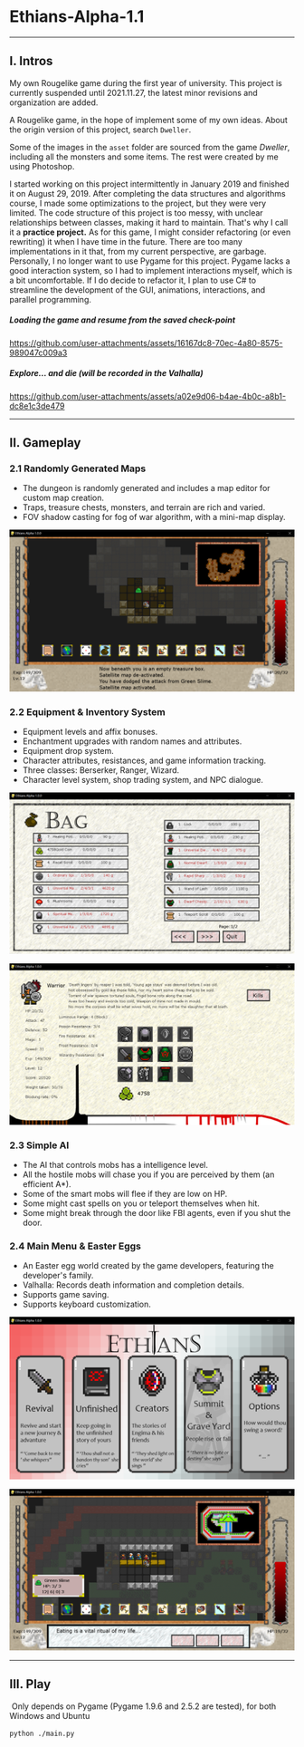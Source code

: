 # Ethians-Alpha-1.1

---

## I. Intros

My own Rougelike game during the first year of university. This project is currently suspended until 2021.11.27, the latest  minor revisions and organization are added.

A Rougelike game, in the hope of implement some of my own ideas. About the origin version of this project, search `Dweller`.

Some of the images in the `asset` folder are sourced from the game *Dweller*, including all the monsters and some items. The rest were created by me using Photoshop.

I started working on this project intermittently in January 2019 and finished it on August 29, 2019. After completing the data structures and algorithms course, I made some optimizations to the project, but they were very limited. The code structure of this project is too messy, with unclear relationships between classes, making it hard to maintain. That's why I call it a **practice project.**
As for this game, I might consider refactoring (or even rewriting) it when I have time in the future. There are too many implementations in it that, from my current perspective, are garbage.
Personally, I no longer want to use Pygame for this project. Pygame lacks a good interaction system, so I had to implement interactions myself, which is a bit uncomfortable. If I do decide to refactor it, I plan to use C# to streamline the development of the GUI, animations, interactions, and parallel programming.

##### Loading the game and resume from the saved check-point

https://github.com/user-attachments/assets/16167dc8-70ec-4a80-8575-989047c009a3

##### Explore... and die (will be recorded in the Valhalla)



https://github.com/user-attachments/assets/a02e9d06-b4ae-4b0c-a8b1-dc8e1c3de479


---

## II. Gameplay

### 2.1 Randomly Generated Maps

- The dungeon is randomly generated and includes a map editor for custom map creation.
- Traps, treasure chests, monsters, and terrain are rich and varied.
- FOV shadow casting for fog of war algorithm, with a mini-map display.

![](README/1.png)

### 2.2 Equipment & Inventory System

- Equipment levels and affix bonuses.
- Enchantment upgrades with random names and attributes.
- Equipment drop system.
- Character attributes, resistances, and game information tracking.
- Three classes: Berserker, Ranger, Wizard.
- Character level system, shop trading system, and NPC dialogue.

![](README/3.png)

![](README/2.png)

### 2.3 Simple AI

- The AI that controls mobs has a intelligence level.
- All the hostile mobs will chase you if you are perceived by them (an efficient A*).
- Some of the smart mobs will flee if they are low on HP.
- Some might cast spells on you or teleport themselves when hit.
- Some might break through the door like FBI agents, even if you shut the door.

### 2.4 Main Menu & Easter Eggs

- An Easter egg world created by the game developers, featuring the developer's family.
- Valhalla: Records death information and completion details.
- Supports game saving.
- Supports keyboard customization.

![](README/5.png)

![](README/4.png)

---

## III. Play

​		Only depends on Pygame (Pygame 1.9.6 and 2.5.2 are tested), for both Windows and Ubuntu

```
python ./main.py
```


